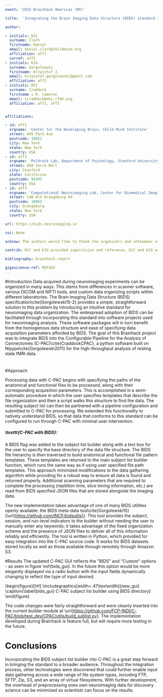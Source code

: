 ```yaml
---
event: '2015 Brainhack Americas (MX)'

title:  'Integrating the Brain Imaging Data Structure (BIDS) standard into C-PAC'

author:

- initials: DJC
  surname: Clark
  firstname: Daniel
  email: daniel.clark@childmind.org
  affiliation: aff1
  corref: aff1
- initials: KJG
  surname: Gorgolewski
  firstname: Krzysztof J.
  email: krzysztof.gorgolewski@gmail.com
  affiliation: aff2
- initials: RCC
  surname: Craddock
  firstname : R. Cameron
  email: ccraddock@nki.rfmh.org
  affiliation: aff1, aff3


affiliations:

- id: aff1
  orgname: 'Center for the Developing Brain, Child Mind Institute'
  street: 445 Park Ave
  postcode: 10022
  city: New York
  state: New York
  country: USA
- id: aff2
  orgname: 'Poldrack Lab, Department of Psychology, Stanford University'
  street: 450 Serra Mall
  city: Stanford
  state: California
  postcode: 94305
  country: USA
- id: aff3
  orgname: 'Computational Neuroimaging Lab, Center for Biomedical Imaging and Neuromodulation, Nathan Kline Institute for Psychiatric Research'
  street: 140 Old Orangeburg Rd
  postcode: 10962
  city: Orangeburg
  state: New York
  country: USA

url: https://bids.neuroimaging.io

coi: None

acknow: The authors would like to thank the organizers and attendees of Brainhack MX and the developers of C-PAC. This project was funded in part by a Educational Research Grant from Amazon Web Services.

contrib: RCC and KJG provided supervision and reference, DJC and KJG wrote the software, DJC and KJG performed tests, and DJC wrote the report.

bibliography: brainhack-report

gigascience-ref: REFXXX
...
```


#Introduction
Data acquired during neuroimaging experiments can be organized in many ways. This stems from differences in scanner software, various DICOM and NIFTI tools, and custom data organizing scripts within different laboratories. The Brain Imaging Data Structure (BIDS) specification\cite{Gorgolewski15-2} provides a simple, straightforward solution to this problem by introducing an intuitive standard for neuroimaging data organization. The widespread adoption of BIDS can be facilitated through incorporating this standard into software projects used for neuroimaging analysis. These software packages will in turn benefit from the homogenous data structure and ease of specifying data acquisition parameters afforded by BIDS. The goal of this Brainhack project was to integrate BIDS into the Configurable Pipeline for the Analysis of Connectomes (C-PAC)\cite{CraddockCPAC}, a python software built on Nipype\cite{Gorgolewski2011} for the high-throughput analysis of resting state fMRI data.

#

#Approach

Processing data with C-PAC begins with specifying the paths of the anatomical and functional files to be processed, along with their corresponding acquisition parameters. This is accomplished in a semi-automatic procedure in which the user specifies templates that describe the file organization and then a script walks this structure to find the data. The resulting subject list can then be partnered with a pipeline configuration and submitted to C-PAC for processing. We extended this functionality to natively understand BIDS, so that data that conforms to this standard can be configured to run through C-PAC with minimal user intervention. 

##### \texttt{C-PAC with BIDS}:

A BIDS flag was added to the subject list builder along with a text box for the user to specify the base directory of the data file structure. The BIDS file hierarchy is then traversed to build anatomical and functional file pattern templates. These templates are returned to the main subject list builder function, which runs the same way as if using user specified file path templates. This approach minimized modifications to the data gathering algorithm while providing for a robust way to ensure all data is found and returned properly. Additional scanning parameters that are required to complete the processing (repitition time, slice timing information, etc.) are read from BIDS specified JSON files that are stored alongside the imaging data. 

The new implementation takes advantage of one of many BIDS utilities openly available: the BIDS meta-data tool\cite{Gorgolewski15} (\url{https://github.com/INCF/bidsutils}). This tool provides the subject, session, and run-level indicators to the builder without needing the user to manually enter any keywords; it takes advantage of the fixed organization scheme and the presence of JSON files to deliver all of this information reliably and efficiently. The tool is written in Python, which provided for easy integration into the C-PAC source code. It works for BIDS datasets stored locally as well as those available through remotely through Amazon S3.

#Results
The updated C-PAC GUI reflects the "BIDS" and "Custom" options - as seen in figure \ref{bids_gui}. In the future this option would be more elegantly displayed via a radio button with the input fields dynamically changing to reflect the type of input desired.

\begin{figure}[ht!]
  \includegraphics[width=.47\textwidth]{new_gui}
  \caption{\label{bids_gui} C-PAC subject list builder using BIDS directory}
\end{figure}

The code changes were fairly straightforward and were cleanly inserted into the current builder module at \url{https://github.com/FCP-INDI/C-PAC/blob/test_dev/CPAC/utils/build_sublist.py}. The implementation developed during Brainhack is feature full, but will require more testing in the future.

# Conclusions
Incorporating the BIDS subject list builder into C-PAC is a great step forward in bringing the standard to a broader audience. Throughout the integration process, other technologies were discovered that could further enable input data gathering across a wide range of file system types, including FTP, SFTP, Zip, S3, and an array of virtual filesystems. With further development, the overhead of preprocessing ones own neuroimaging data for discovery science can be minimized so scientists can focus on the results.
